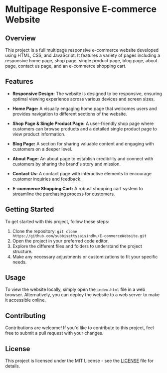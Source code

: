# Multipage Responsive E-commerce Website

## Overview

This project is a full multipage responsive e-commerce website developed using HTML, CSS, and JavaScript. It features a variety of pages including a responsive home page, shop page, single product page, blog page, about page, contact us page, and an e-commerce shopping cart.

## Features

- **Responsive Design:** The website is designed to be responsive, ensuring optimal viewing experience across various devices and screen sizes.

- **Home Page:** A visually engaging home page that welcomes users and provides navigation to different sections of the website.

- **Shop Page & Single Product Page:** A user-friendly shop page where customers can browse products and a detailed single product page to view product information.

- **Blog Page:** A section for sharing valuable content and engaging with customers on a deeper level.

- **About Page:** An about page to establish credibility and connect with customers by sharing the brand's story and mission.

- **Contact Us:** A contact page with interactive elements to encourage customer inquiries and feedback.

- **E-commerce Shopping Cart:** A robust shopping cart system to streamline the purchasing process for customers.

## Getting Started

To get started with this project, follow these steps:

1. Clone the repository: `git clone  https://github.com/subbisettysaisindhu/E-commerceWebsite.git`
2. Open the project in your preferred code editor.
3. Explore the different files and folders to understand the project structure.
4. Make any necessary adjustments or customizations to fit your specific needs.

## Usage

To view the website locally, simply open the `index.html` file in a web browser. Alternatively, you can deploy the website to a web server to make it accessible online.

## Contributing

Contributions are welcome! If you'd like to contribute to this project, feel free to submit a pull request with your changes.

## License

This project is licensed under the MIT License - see the [LICENSE](LICENSE) file for details.


